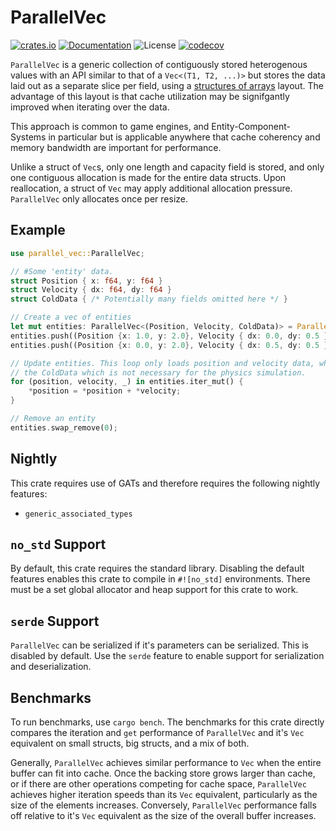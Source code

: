# ParallelVec

[![crates.io](https://img.shields.io/crates/v/parallel-vec.svg)](https://crates.io/crates/parallel-vec)
[![Documentation](https://docs.rs/parallel-vec/badge.svg)](https://docs.rs/parallel-vec)
![License](https://img.shields.io/crates/l/parallel-vec.svg)
[![codecov](https://codecov.io/gh/HouraiTeahouse/parallel_vec/branch/main/graph/badge.svg?token=BEKDFDO5HW)](https://codecov.io/gh/HouraiTeahouse/parallel_vec)

`ParallelVec` is a generic collection of contiguously stored heterogenous values with
an API similar to that of a `Vec<(T1, T2, ...)>` but stores the data laid out as a 
separate slice per field, using a [structures of arrays](https://en.wikipedia.org/wiki/AoS_and_SoA#Structure_of_arrays)
layout. The advantage of this layout is that cache utilization may be signifgantly improved 
when iterating over the data.

This approach is common to game engines, and Entity-Component-Systems in particular but is
applicable anywhere that cache coherency and memory bandwidth are important for performance.

Unlike a struct of `Vec`s, only one length and capacity field is stored, and only one contiguous
allocation is made for the entire data structs. Upon reallocation, a struct of `Vec` may apply
additional allocation pressure. `ParallelVec` only allocates once per resize.

## Example
```rust
use parallel_vec::ParallelVec;

// #Some 'entity' data.
struct Position { x: f64, y: f64 }
struct Velocity { dx: f64, dy: f64 }
struct ColdData { /* Potentially many fields omitted here */ }

// Create a vec of entities
let mut entities: ParallelVec<(Position, Velocity, ColdData)> = ParallelVec::new();
entities.push((Position {x: 1.0, y: 2.0}, Velocity { dx: 0.0, dy: 0.5 }, ColdData {}));
entities.push((Position {x: 0.0, y: 2.0}, Velocity { dx: 0.5, dy: 0.5 }, ColdData {}));

// Update entities. This loop only loads position and velocity data, while skipping over
// the ColdData which is not necessary for the physics simulation.
for (position, velocity, _) in entities.iter_mut() {
    *position = *position + *velocity;
}

// Remove an entity
entities.swap_remove(0);
```

## Nightly
This crate requires use of GATs and therefore requires the following nightly features:
 * `generic_associated_types`

## `no_std` Support 
By default, this crate requires the standard library. Disabling the default features 
enables this crate to compile in `#![no_std]` environments. There must be a set global
allocator and heap support for this crate to work.

## `serde` Support 
`ParallelVec` can be serialized if it's parameters can be serialized. This is disabled by
default. Use the `serde` feature to enable support for serialization and deserialization.

## Benchmarks
To run benchmarks, use `cargo bench`. The benchmarks for this crate directly compares the
iteration and `get` performance of `ParallelVec` and it's `Vec` equivalent on small structs,
big structs, and a mix of both.

Generally, `ParallelVec` achieves similar performance to `Vec` when the entire buffer can 
fit into cache. Once the backing store grows larger than cache, or if there are other 
operations competing for cache space, `ParallelVec` achieves higher iteration speeds than 
its `Vec` equivalent, particularly as the size of the elements increases. Conversely,
`ParallelVec` performance falls off relative to it's `Vec` equivalent as the size of the
overall buffer increases.